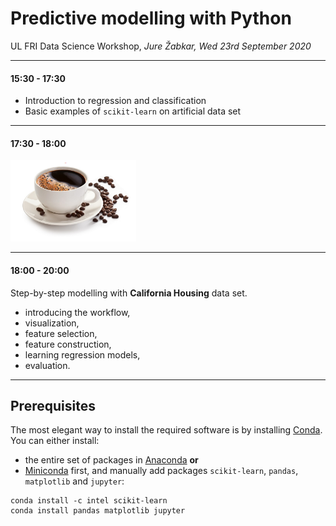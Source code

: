 # Predictive modelling with Python
UL FRI Data Science Workshop, *Jure Žabkar, Wed 23rd September 2020*

---

#### 15:30 - 17:30
- Introduction to regression and classification
- Basic examples of `scikit-learn` on artificial data set

---

#### 17:30 - 18:00
![Coffee break](coffee.png)

---

#### 18:00 - 20:00
Step-by-step modelling with **California Housing** data set.
- introducing the workflow,
- visualization,
- feature selection,
- feature construction,
- learning regression models,
- evaluation.

---

## Prerequisites

The most elegant way to install the required software is by installing [Conda](https://docs.conda.io/en/latest/). You can either install:
* the entire set of packages in [Anaconda](https://conda.io/projects/conda/en/latest/user-guide/install/index.html) **or**
* [Miniconda](https://docs.conda.io/en/latest/miniconda.html) first, and manually add packages `scikit-learn`, `pandas`, `matplotlib` and `jupyter`:
```
conda install -c intel scikit-learn
conda install pandas matplotlib jupyter
```
